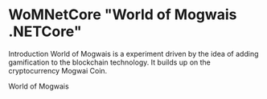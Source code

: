 # WoMNetCore "World of Mogwais .NETCore"

Introduction
World of Mogwais is a experiment driven by the idea of adding gamification to the blockchain technology. It builds up on the cryptocurrency Mogwai Coin.

World of Mogwais
